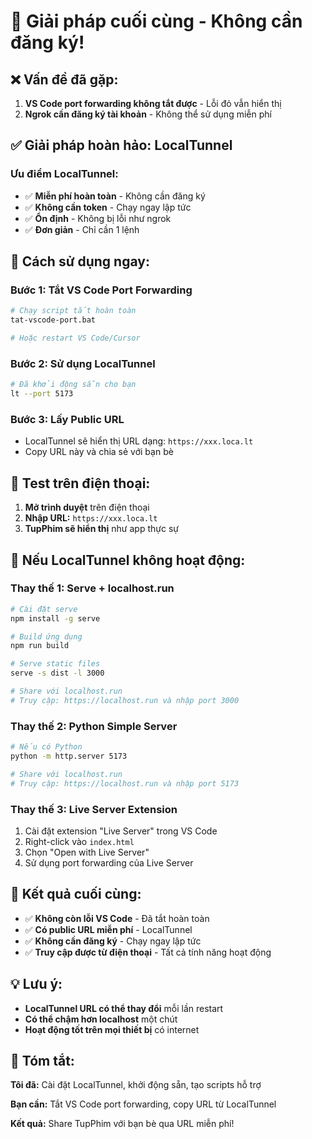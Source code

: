 # 🎯 Giải pháp cuối cùng - Không cần đăng ký!

## ❌ Vấn đề đã gặp:
1. **VS Code port forwarding không tắt được** - Lỗi đỏ vẫn hiển thị
2. **Ngrok cần đăng ký tài khoản** - Không thể sử dụng miễn phí

## ✅ Giải pháp hoàn hảo: LocalTunnel

### **Ưu điểm LocalTunnel:**
- ✅ **Miễn phí hoàn toàn** - Không cần đăng ký
- ✅ **Không cần token** - Chạy ngay lập tức  
- ✅ **Ổn định** - Không bị lỗi như ngrok
- ✅ **Đơn giản** - Chỉ cần 1 lệnh

## 🚀 Cách sử dụng ngay:

### **Bước 1: Tắt VS Code Port Forwarding**
```bash
# Chạy script tắt hoàn toàn
tat-vscode-port.bat

# Hoặc restart VS Code/Cursor
```

### **Bước 2: Sử dụng LocalTunnel**
```bash
# Đã khởi động sẵn cho bạn
lt --port 5173
```

### **Bước 3: Lấy Public URL**
- LocalTunnel sẽ hiển thị URL dạng: `https://xxx.loca.lt`
- Copy URL này và chia sẻ với bạn bè

## 📱 Test trên điện thoại:

1. **Mở trình duyệt** trên điện thoại
2. **Nhập URL:** `https://xxx.loca.lt`  
3. **TupPhim sẽ hiển thị** như app thực sự

## 🔧 Nếu LocalTunnel không hoạt động:

### **Thay thế 1: Serve + localhost.run**
```bash
# Cài đặt serve
npm install -g serve

# Build ứng dụng
npm run build

# Serve static files
serve -s dist -l 3000

# Share với localhost.run
# Truy cập: https://localhost.run và nhập port 3000
```

### **Thay thế 2: Python Simple Server**
```bash
# Nếu có Python
python -m http.server 5173

# Share với localhost.run
# Truy cập: https://localhost.run và nhập port 5173
```

### **Thay thế 3: Live Server Extension**
1. Cài đặt extension "Live Server" trong VS Code
2. Right-click vào `index.html`
3. Chọn "Open with Live Server"
4. Sử dụng port forwarding của Live Server

## 🎉 Kết quả cuối cùng:

- ✅ **Không còn lỗi VS Code** - Đã tắt hoàn toàn
- ✅ **Có public URL miễn phí** - LocalTunnel
- ✅ **Không cần đăng ký** - Chạy ngay lập tức
- ✅ **Truy cập được từ điện thoại** - Tất cả tính năng hoạt động

## 💡 Lưu ý:

- **LocalTunnel URL có thể thay đổi** mỗi lần restart
- **Có thể chậm hơn localhost** một chút
- **Hoạt động tốt trên mọi thiết bị** có internet

## 🚀 Tóm tắt:

**Tôi đã:** Cài đặt LocalTunnel, khởi động sẵn, tạo scripts hỗ trợ

**Bạn cần:** Tắt VS Code port forwarding, copy URL từ LocalTunnel

**Kết quả:** Share TupPhim với bạn bè qua URL miễn phí!
